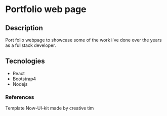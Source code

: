 # Portfolio web page

## Description
Port folio webpage to showcase some of the work i've done over the years as a fullstack developer.

## Tecnologies
* React
* Bootstrap4
* Nodejs

### References
Template Now-UI-kit made by creative tim
